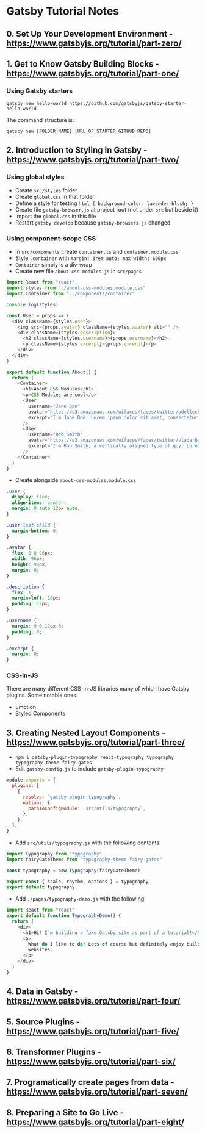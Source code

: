 # Gatsby Tutorial Notes

## 0. Set Up Your Development Environment - https://www.gatsbyjs.org/tutorial/part-zero/
## 1. Get to Know Gatsby Building Blocks - https://www.gatsbyjs.org/tutorial/part-one/

### Using Gatsby starters

```shell
gatsby new hello-world https://github.com/gatsbyjs/gatsby-starter-hello-world
```

The command structure is:

```shell
gatsby new [FOLDER_NAME] [URL_OF_STARTER_GITHUB_REPO]
```

## 2. Introduction to Styling in Gatsby - https://www.gatsbyjs.org/tutorial/part-two/

### Using global styles

- Create `src/styles` folder
- Create `global.css` in that folder
- Define a style for testing `html { background-color: lavender-blush; }`
- Create file `gatsby-browser.js` at project root (not under `src` but beside it)
- Import the `global.css` in this file
- Restart `gatsby develop` because `gatsby-browsers.js` changed

### Using component-scope CSS

- In `src/components` create `container.ts` and `container.module.css`
- Style `.container` with `margin: 3rem auto; max-width: 600px`
- `Container` simply is a div-wrap
- Create new file `about-css-modules.js` in `src/pages`

```js
import React from "react"
import styles from "./about-css-modules.module.css"
import Container from "../components/container"

console.log(styles)

const User = props => (
  <div className={styles.user}>
    <img src={props.avatar} className={styles.avatar} alt="" />
    <div className={styles.description}>
      <h2 className={styles.username}>{props.username}</h2>
      <p className={styles.excerpt}>{props.excerpt}</p>
    </div>
  </div>
)

export default function About() {
  return (
    <Container>
      <h1>About CSS Modules</h1>
      <p>CSS Modules are cool</p>
      <User
        username="Jane Doe"
        avatar="https://s3.amazonaws.com/uifaces/faces/twitter/adellecharles/128.jpg"
        excerpt="I'm Jane Doe. Lorem ipsum dolor sit amet, consectetur adipisicing elit."
      />
      <User
        username="Bob Smith"
        avatar="https://s3.amazonaws.com/uifaces/faces/twitter/vladarbatov/128.jpg"
        excerpt="I'm Bob Smith, a vertically aligned type of guy. Lorem ipsum dolor sit amet, consectetur adipisicing elit."
      />
    </Container>
  )
}
```

- Create alongside `about-css-modules.module.css`

```css
.user {
  display: flex;
  align-items: center;
  margin: 0 auto 12px auto;
}

.user:last-child {
  margin-bottom: 0;
}

.avatar {
  flex: 0 0 96px;
  width: 96px;
  height: 96px;
  margin: 0;
}

.description {
  flex: 1;
  margin-left: 18px;
  padding: 12px;
}

.username {
  margin: 0 0 12px 0;
  padding: 0;
}

.excerpt {
  margin: 0;
}
```

### CSS-in-JS

There are many different CSS-in-JS libraries many of which have Gatsby plugins.  Some notable ones:

- Emotion
- Styled Components

## 3. Creating Nested Layout Components - https://www.gatsbyjs.org/tutorial/part-three/

- `npm i gatsby-plugin-typography react-typography typography typography-theme-fairy-gates`
- Edit `gatsby-config.js` to include `gatsby-plugin-typography`

```js
module.exports = {
  plugins: [
    {
      resolve: `gatsby-plugin-typography`,
      options: {
        pathToConfigModule: `src/utils/typography`,
      },
    },
  ],
}
```

- Add `src/utils/typography.js` with the following contents:

```js
import Typography from "typography"
import fairyGateTheme from "typography-theme-fairy-gates"

const typography = new Typography(fairyGateTheme)

export const { scale, rhythm, options } = typography
export default typography
```

- Add `./pages/typography-demo.js` with the following:

```js
import React from "react"
export default function TypographyDemo() {
  return (
    <div>
      <h1>Hi! I'm building a fake Gatsby site as part of a tutorial!</h1>
      <p>
        What do I like to do? Lots of course but definitely enjoy building
        websites.
      </p>
    </div>
  )
}
```

## 4. Data in Gatsby - https://www.gatsbyjs.org/tutorial/part-four/
## 5. Source Plugins - https://www.gatsbyjs.org/tutorial/part-five/
## 6. Transformer Plugins - https://www.gatsbyjs.org/tutorial/part-six/
## 7. Programatically create pages from data - https://www.gatsbyjs.org/tutorial/part-seven/
## 8. Preparing a Site to Go Live - https://www.gatsbyjs.org/tutorial/part-eight/
